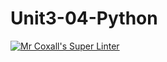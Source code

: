 # Unit3-04-Python
[![Mr Coxall's Super Linter](https://github.com/ICS3U-C-Programming-Amara-T/Unit3-04-Python/workflows/Mr%20Coxall's%20Super%20Linter/badge.svg)](https://github.com/ICS3U-C-Programming-Amara-T/Unit3-04-Python/actions/)
